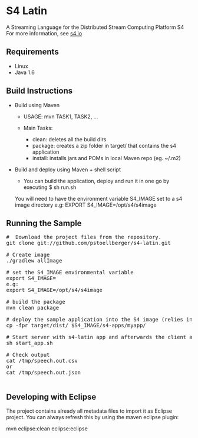 S4 Latin
==============================
A Streaming Language for the Distributed Stream Computing Platform S4
For more information, see [s4.io](http://s4.io)

Requirements
------------

* Linux
* Java 1.6

Build Instructions
------------------

* Build using Maven

	- USAGE: mvn TASK1, TASK2, ...
	
	- Main Tasks:
	
		+ clean: deletes all the build dirs
		+ package: creates a zip folder in target/ that contains the s4 application
		+ install: installs jars and POMs in local Maven repo (eg. ~/.m2)

* Build and deploy using Maven + shell script

    - You can build the application, deploy and run it in one go by executing
    $ sh run.sh
    
    You will need to have the environment variable S4_IMAGE set to a s4 image directory
    e.g: EXPORT S4_IMAGE=/opt/s4/s4image



Running the Sample
---------------------------------------
<pre>
#  Download the project files from the repository.
git clone git://github.com/pstoellberger/s4-latin.git

# Create image
./gradlew allImage

# set the S4_IMAGE environmental variable
export S4_IMAGE=<path to s4 image>
e.g:
export S4_IMAGE=/opt/s4/s4image

# build the package
mvn clean package

# deploy the sample application into the S4 image (relies in the S4_IMAGE environmental variable)
cp -fpr target/dist/ $S4_IMAGE/s4-apps/myapp/

# Start server with s4-latin app and afterwards the client adapter as well
sh start_app.sh

# Check output
cat /tmp/speech.out.csv
or
cat /tmp/speech.out.json

</pre>

Developing with Eclipse
-----------------------

The project contains already all metadata files to import it as Eclipse project.
You can always refresh this by using the maven eclipse plugin:

mvn eclipse:clean eclipse:eclipse

